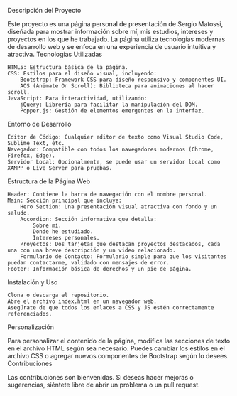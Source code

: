 Descripción del Proyecto

Este proyecto es una página personal de presentación de Sergio Matossi, diseñada para mostrar información sobre mí, mis estudios, intereses y proyectos en los que he trabajado. La página utiliza tecnologías modernas de desarrollo web y se enfoca en una experiencia de usuario intuitiva y atractiva.
Tecnologías Utilizadas

    HTML5: Estructura básica de la página.
    CSS: Estilos para el diseño visual, incluyendo:
        Bootstrap: Framework CSS para diseño responsivo y componentes UI.
        AOS (Animate On Scroll): Biblioteca para animaciones al hacer scroll.
    JavaScript: Para interactividad, utilizando:
        jQuery: Librería para facilitar la manipulación del DOM.
        Popper.js: Gestión de elementos emergentes en la interfaz.

Entorno de Desarrollo

    Editor de Código: Cualquier editor de texto como Visual Studio Code, Sublime Text, etc.
    Navegador: Compatible con todos los navegadores modernos (Chrome, Firefox, Edge).
    Servidor Local: Opcionalmente, se puede usar un servidor local como XAMPP o Live Server para pruebas.

Estructura de la Página Web

    Header: Contiene la barra de navegación con el nombre personal.
    Main: Sección principal que incluye:
        Hero Section: Una presentación visual atractiva con fondo y un saludo.
        Accordion: Sección informativa que detalla:
            Sobre mí.
            Donde he estudiado.
            Intereses personales.
        Proyectos: Dos tarjetas que destacan proyectos destacados, cada una con una breve descripción y un video relacionado.
        Formulario de Contacto: Formulario simple para que los visitantes puedan contactarme, validado con mensajes de error.
    Footer: Información básica de derechos y un pie de página.

Instalación y Uso

    Clona o descarga el repositorio.
    Abre el archivo index.html en un navegador web.
    Asegúrate de que todos los enlaces a CSS y JS estén correctamente referenciados.

Personalización

Para personalizar el contenido de la página, modifica las secciones de texto en el archivo HTML según sea necesario. Puedes cambiar los estilos en el archivo CSS o agregar nuevos componentes de Bootstrap según lo desees.
Contribuciones

Las contribuciones son bienvenidas. Si deseas hacer mejoras o sugerencias, siéntete libre de abrir un problema o un pull request.
